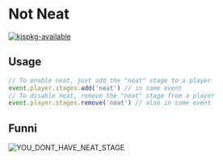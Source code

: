 # Not Neat

[![kjspkg-available](https://github-production-user-asset-6210df.s3.amazonaws.com/79367505/250114674-fb848719-d52e-471b-a6cf-2c0ea6729f1c.svg)](https://kjspkglookup.modernmodpacks.site/#not-neat)

## Usage

```js
// To enable neat, just add the "neat" stage to a player
event.player.stages.add('neat') // in some event
// To disable neat, remove the "neat" stage from a player
event.player.stages.remove('neat') // also in some event
```

## Funni

![YOU_DONT_HAVE_NEAT_STAGE](https://media.discordapp.net/attachments/1137298466691874826/1137298467325231135/notNeat.png)
